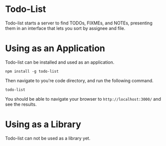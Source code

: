 # Todo-List
Todo-list starts a server to find TODOs, FIXMEs, and NOTEs,
presenting them in an interface that lets you sort by assignee
and file.

# Using as an Application
Todo-list can be installed and used as an application.
```
npm install -g todo-list
```

Then navigate to you're code directory, and run the following command.

```
todo-list
```

You should be able to navigate your browser to `http://localhost:3000/` and see the
results.

# Using as a Library
Todo-list can not be used as a library yet.
